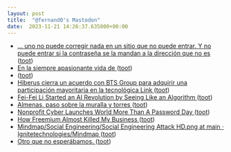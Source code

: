 ```yaml
---
layout: post
title:  "@fernand0's Mastodon"
date:  2023-11-21 14:26:37.635000+00:00
---
```

*  [... uno no puede corregir nada en un sitio que no puede entrar. Y no puede entrar si la contraseña se la mandan a la dirección que no es ](https://mastodon.social/@fernand0/111449001009846601) ([toot](https://mastodon.social/@fernand0/111449001009846601))
*  [En la siempre apasionante vida de  ](https://mastodon.social/@fernand0) ([toot](https://mastodon.social/@fernand0/111448998565183557))
*  [ ](https://mastodon.social/@macosas) ([toot](https://mastodon.social/@fernand0/111448598376003042))
*  [Hiberus cierra un acuerdo con BTS Group para adquirir una participación mayoritaria en la tecnológica Link  ](https://www.eleconomista.es/actualidad/noticias/12536971/11/23/hiberus-cierra-un-acuerdo-con-bts-group-para-adquirir-una-participacion-mayoritaria-en-la-tecnologica-link.html) ([toot](https://mastodon.social/@fernand0/111448557452075928))
*  [Fei-Fei Li Started an AI Revolution by Seeing Like an Algorithm ](https://www.wired.com/story/plaintext-fei-fei-li-ai-revolution-seeing-imagenet-algorithm) ([toot](https://mastodon.social/@fernand0/111448231268059095))
*  [Almenas, paso sobre la muralla y torres ](https://www.flickr.com/photos/fernand0/53303553552) ([toot](https://mastodon.social/@fernand0/111448220813450590))
*  [Nonprofit Cyber Launches World More Than A Password Day ](https://nonprofitcyber.org/nonprofit-cyber-launches-world-more-than-a-password-day) ([toot](https://mastodon.social/@fernand0/111448100335386836))
*  [How Freemium Almost Killed My Business ](https://every.to/p/how-freemium-almost-killed-my-busines) ([toot](https://mastodon.social/@fernand0/111447891883095888))
*  [Mindmap/Social Engineering/Social Engineering Attack HD.png at main · Ignitetechnologies/Mindmap ](https://github.com/Ignitetechnologies/Mindmap/blob/main/Social%20Engineering/Social%20Engineering%20Attack%20HD.pn) ([toot](https://mastodon.social/@fernand0/111446258307978846))
*  [Otro que no esperábamos. ](https://avecesunafoto.wordpress.com/2023/11/20/otro-que-no-esperabamos) ([toot](https://mastodon.social/@fernand0/111444354779906162))
